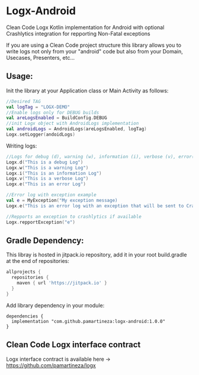 # Logx-Android
Clean Code Logx Kotlin implementation for Android with optional Crashlytics integration for repporting Non-Fatal exceptions

If you are using a Clean Code project structure this library allows you to write logs not only from your "android" code but also from your Domain, Usecases, Presenters, etc...

## Usage:
Init the library at your Application class or Main Activity as follows:

```kotlin
//Desired TAG
val logTag = "LOGX-DEMO"
//Enable logs only for DEBUG builds
val areLogsEnabled = BuildConfig.DEBUG
//init Logx object with AndroidLogs implementation
val androidLogs = AndroidLogs(areLogsEnabled, logTag)
Logx.setLogger(andoidLogs)
```
Writing logs:
```kotlin
//Logs for debug (d), warning (w), information (i), verbose (v), error(e)
Logx.d("This is a debug Log")
Logx.w("This is a warning Log")
Logx.i("This is an information Log")
Logx.v("This is a verbose Log")
Logx.e("This is an error Log")

//Error log with exception example
val e = MyException("My exception message)
Logx.e("This is an error log with an exception that will be sent to Crashlytics if available", e)

//Repports an exception to crashlytics if available
Logx.repportException("e")

```



## Gradle Dependency:
This libray is hosted in jitpack.io repository, add it in your root build.gradle at the end of repositories:
```groovy
allprojects {
  repositories {
    maven { url 'https://jitpack.io' }
  }
}  
```
Add library dependency in your module:
```
dependencies {
  implementation "com.github.pamartineza:logx-android:1.0.0"
}
```

## Clean Code Logx interface contract
Logx interface contract is available here -> https://github.com/pamartineza/logx
